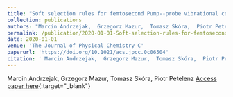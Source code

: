 ```yaml
---
title: "Soft selection rules for femtosecond Pump--probe vibrational coherence spectroscopy"
collection: publications
authors: "Marcin Andrzejak,  Grzegorz Mazur,  Tomasz Skóra,  Piotr Petelenz"
permalink: /publication/2020-01-01-Soft-selection-rules-for-femtosecond-Pump-probe-vibrational-coherence-spectroscopy
date: 2020-01-01
venue: 'The Journal of Physical Chemistry C'
paperurl: 'https://doi.org/10.1021/acs.jpcc.0c06504'
citation: ' Marcin Andrzejak,  Grzegorz Mazur,  Tomasz Skóra,  Piotr Petelenz, &quot;Soft selection rules for femtosecond Pump--probe vibrational coherence spectroscopy.&quot; The Journal of Physical Chemistry C, 2020.'
---
```

Marcin Andrzejak,  Grzegorz Mazur,  Tomasz Skóra,  Piotr Petelenz
[Access paper here](https://doi.org/10.1021/acs.jpcc.0c06504){:target="_blank"}
